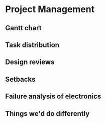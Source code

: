 # Project Management


## Gantt chart
## Task distribution
## Design reviews
## Setbacks
## Failure analysis of electronics
## Things we'd do differently
